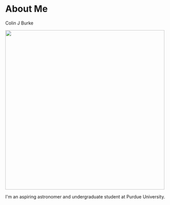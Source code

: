 # About Me

Colin J Burke

<img src="https://user-images.githubusercontent.com/13906989/34473492-7a645a8e-ef41-11e7-94dd-cf60418ffd89.jpg" width="500">

I'm an aspiring astronomer and undergraduate student at Purdue University.
